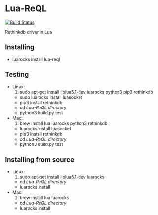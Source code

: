 # Lua-ReQL

[![Build Status](https://travis-ci.org/grandquista/Lua-ReQL.svg?branch=master)](https://travis-ci.org/grandquista/Lua-ReQL)

Rethinkdb driver in Lua

## Installing
- luarocks install lua-reql

## Testing
- Linux:
  1. sudo apt-get install liblua5.1-dev luarocks python3 pip3 rethinkdb
  - sudo luarocks install luasocket
  - pip3 install rethinkdb
  - cd *Lua-ReQL directory*
  - python3 build.py test
- Mac:
  1. brew install lua luarocks python3 rethinkdb
  - luarocks install luasocket
  - pip3 install rethinkdb
  - cd *Lua-ReQL directory*
  - python3 build.py test

## Installing from source
- Linux:
  1. sudo apt-get install liblua5.1-dev luarocks
  - cd *Lua-ReQL directory*
  - luarocks install
- Mac:
  1. brew install lua luarocks
  - cd *Lua-ReQL directory*
  - luarocks install
